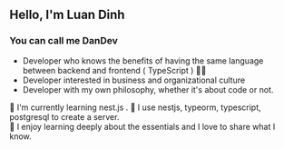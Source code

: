 ## Hello, I'm Luan Dinh
### You can call me DanDev

- Developer who knows the benefits of having the same language between backend and frontend ( TypeScript ) 👨‍💻
- Developer interested in business and organizational culture
- Developer with my own philosophy, whether it's about code or not.

🌱 I'm currently learning nest.js .
🌱 I use nestjs, typeorm, typescript, postgresql to create a server.  
🌱 I enjoy learning deeply about the essentials and I love to share what I know. 
